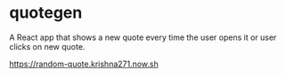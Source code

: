 # quotegen
A React app that shows a new quote every time the user opens it or user clicks on new quote. 

https://random-quote.krishna271.now.sh
